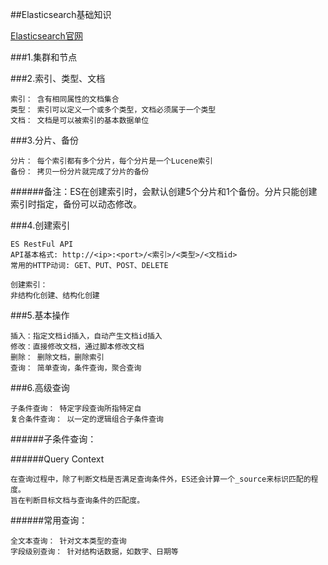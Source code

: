 ##Elasticsearch基础知识

[Elasticsearch官网](https://www.elastic.co)

###1.集群和节点

###2.索引、类型、文档

```
索引： 含有相同属性的文档集合
类型： 索引可以定义一个或多个类型，文档必须属于一个类型
文档： 文档是可以被索引的基本数据单位
```

###3.分片、备份

```
分片： 每个索引都有多个分片，每个分片是一个Lucene索引
备份： 拷贝一份分片就完成了分片的备份
```

######备注：ES在创建索引时，会默认创建5个分片和1个备份。分片只能创建索引时指定，备份可以动态修改。

###4.创建索引

```
ES RestFul API
API基本格式: http://<ip>:<port>/<索引>/<类型>/<文档id>
常用的HTTP动词: GET、PUT、POST、DELETE

创建索引：
非结构化创建、结构化创建
```

###5.基本操作

```
插入：指定文档id插入，自动产生文档id插入
修改：直接修改文档，通过脚本修改文档
删除： 删除文档，删除索引
查询： 简单查询，条件查询，聚合查询
```

###6.高级查询

```
子条件查询： 特定字段查询所指特定自
复合条件查询： 以一定的逻辑组合子条件查询
```

######子条件查询：

######Query Context
```
在查询过程中，除了判断文档是否满足查询条件外，ES还会计算一个_source来标识匹配的程度。
旨在判断目标文档与查询条件的匹配度。
```

######常用查询：

```
全文本查询： 针对文本类型的查询
字段级别查询： 针对结构话数据，如数字、日期等
```